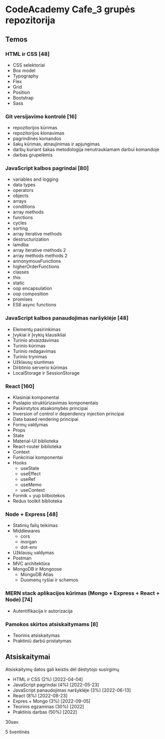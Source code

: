 # CodeAcademy Cafe_3 grupės repozitorija

## Temos

### HTML ir CSS [48]
  * CSS selektoriai
  * Box model
  * Typography
  * Flex
  * Grid
  * Position
  * Bootstrap
  * Sass

### Git versijavimo kontrolė [16]
  * repozitorijos kūrimas
  * repozitorijos klonavimas
  * pagrindinės komandos
  * šakų kūrimas, atnaujinimas ir apjungimas
  * darbų kuriant šakas metodologija nenutraukiamam darbui komandoje
  * darbas grupelėmis

### JavaScript kalbos pagrindai [80]
  * variables and logging
  * data types
  * operators
  * objects
  * arrays
  * conditions
  * array methods
  * functions
  * cycles
  * sorting
  * array iterative methods
  * destructurization
  * lamdba
  * array iterative methods 2
  * array methods methods 2
  * annonymousFunctions
  * higherOrderFunctions
  * classes
  * this
  * static
  * oop encapsulation
  * oop composition
  * promises
  * ES6 async functions

### JavaScript kalbos panaudojimas naršyklėje [48]
  * Elementų pasirinkimas
  * Įvykiai ir Įvykių klausikliai
  * Turinio atvaizdavimas
  * Turinio kūrimas
  * Turinio redagavimas
  * Turinio trynimas
  * Užklausų siuntimas
  * Dirbtinio serverio kūrimas
  * LocalStorage ir SessionStorage

### React [160]
  * Klasiniai komponentai
  * Puslapio struktūrizavimas komponentais
  * Paskirstytos atsakomybės principai
  * Inversion of control ir dependency injection principai
  * Data based rendering principai
  * Formų valdymas
  * Props
  * State
  * Material-UI biblioteka
  * React-router biblioteka
  * Context
  * Funkciniai komponentai
  * Hooks
    * useState
    * useEffect
    * useRef
    * useMemo
    * useContext
  * Formik + yup bilbiotekos
  * Redux toolkit biblioteka

### Node + Express [48]
  * Statinių failų teikimas
  * Middlewares
    * cors
    * morgan
    * dot-env
  * Užklausų valdymas
  * Postman
  * MVC architektūra
  * MongoDB ir Mongoose
    * MongoDB Atlas
    * Duomenų ryšiai ir schemos
  
### MERN stack aplikacijos kūrimas (Mongo + Express + React + Node) [74]
  * Autentifikacija ir autorizacija

### Pamokos skirtos atsiskaitymams [8]
  * Teorinis atsiskaitymas 
  * Praktiniū darbū pristatymas 

## Atsiskaitymai
  Atsiskaitymų datos gali keistis dėl dėstytojo susirgimų

  * HTML ir CSS (2%) [2022-04-04]
  * JavaScript pagrindai (4%) [2022-05-23]
  * JavaScript panaudojimas naršyklėje (3%) [2022-06-13]
  * React (8%) [2022-08-23]
  * Expres + Mongo (3%) [2022-09-05]
  * Teorinis egzaminas (30%) [2022]
  * Praktinis darbas (50%) [2022]


30sav.

5 šventinės